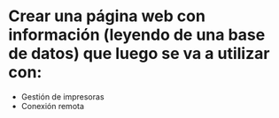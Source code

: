 # Crear una página web con información (leyendo de una base de datos) que luego se va a utilizar con:
- Gestión de impresoras
- Conexión remota
